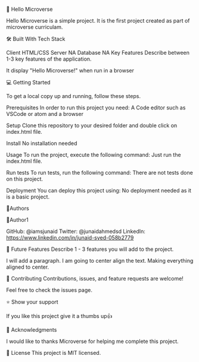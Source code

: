 📖 Hello Microverse

Hello Microverse is a simple project. It is the first project created as part of microverse curriculam.

🛠 Built With
Tech Stack

Client HTML/CSS
Server NA
Database NA
Key Features
Describe between 1-3 key features of the application.

It display "Hello Microverse!" when run in a browser

💻 Getting Started

To get a local copy up and running, follow these steps.

Prerequisites
In order to run this project you need:
A Code editor such as VSCode or atom and a browser

Setup
Clone this repository to your desired folder and double click on index.html file.

Install
No installation needed

Usage
To run the project, execute the following command:
Just run the index.html file.

Run tests
To run tests, run the following command:
There are not tests done on this project.

Deployment
You can deploy this project using:
No deployment needed as it is a basic project.

👥Authors

👤Author1

GitHub: @iamsjunaid
Twitter: @junaidahmedsd
LinkedIn: https://www.linkedin.com/in/junaid-syed-058b2779

🔭 Future Features
Describe 1 - 3 features you will add to the project.

 I will add a paragraph.
 I am going to center align the text.
 Making everything aligned to center.

🤝 Contributing
Contributions, issues, and feature requests are welcome!

Feel free to check the issues page.

⭐️ Show your support

If you like this project give it a thumbs up👍

🙏 Acknowledgments

I would like to thanks Microverse for helping me complete this project.

📝 License
This project is MIT licensed.




